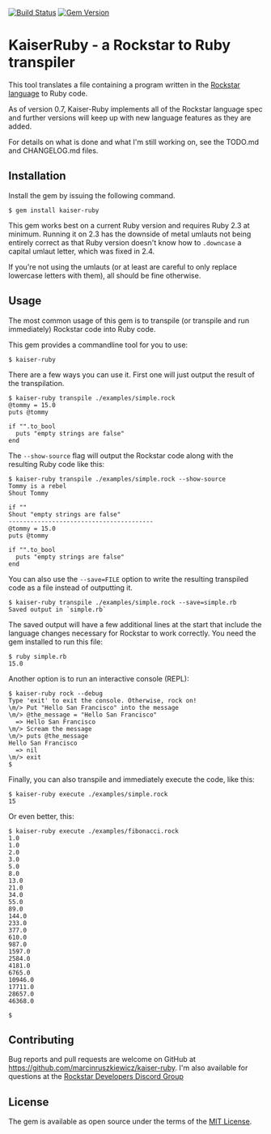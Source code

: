 [![Build Status](https://travis-ci.com/marcinruszkiewicz/kaiser-ruby.svg?branch=master)](https://travis-ci.com/marcinruszkiewicz/kaiser-ruby)
[![Gem Version](https://badge.fury.io/rb/kaiser-ruby.svg)](https://badge.fury.io/rb/kaiser-ruby)

# KaiserRuby - a Rockstar to Ruby transpiler

This tool translates a file containing a program written in the [Rockstar language](https://github.com/dylanbeattie/rockstar) to Ruby code.

As of version 0.7, Kaiser-Ruby implements all of the Rockstar language spec and further versions will keep up with new language features as they are added.

For details on what is done and what I'm still working on, see the TODO.md and CHANGELOG.md files.

## Installation

Install the gem by issuing the following command.

```
$ gem install kaiser-ruby
```

This gem works best on a current Ruby version and requires Ruby 2.3 at minimum. Running it on 2.3 has the downside of metal umlauts not being entirely correct as that Ruby version doesn't know how to `.downcase` a capital umlaut letter, which was fixed in 2.4.

If you're not using the umlauts (or at least are careful to only replace lowercase letters with them), all should be fine otherwise.

## Usage

The most common usage of this gem is to transpile (or transpile and run immediately) Rockstar code into Ruby code.

This gem provides a commandline tool for you to use:

```
$ kaiser-ruby
```

There are a few ways you can use it. First one will just output the result of the transpilation.

```
$ kaiser-ruby transpile ./examples/simple.rock
@tommy = 15.0
puts @tommy

if "".to_bool
  puts "empty strings are false"
end

```

The `--show-source` flag will output the Rockstar code along with the resulting Ruby code like this:

```
$ kaiser-ruby transpile ./examples/simple.rock --show-source
Tommy is a rebel
Shout Tommy

if ""
Shout "empty strings are false"
----------------------------------------
@tommy = 15.0
puts @tommy

if "".to_bool
  puts "empty strings are false"
end

```

You can also use the `--save=FILE` option to write the resulting transpiled code as a file instead of outputting it.

```
$ kaiser-ruby transpile ./examples/simple.rock --save=simple.rb
Saved output in `simple.rb`

```

The saved output will have a few additional lines at the start that include the language changes necessary for Rockstar to work correctly. You need the gem installed to run this file:

```
$ ruby simple.rb
15.0

```

Another option is to run an interactive console (REPL):

```
$ kaiser-ruby rock --debug
Type 'exit' to exit the console. Otherwise, rock on!
\m/> Put "Hello San Francisco" into the message
\m/> @the_message = "Hello San Francisco"
  => Hello San Francisco
\m/> Scream the message
\m/> puts @the_message
Hello San Francisco
  => nil
\m/> exit
$
```

Finally, you can also transpile and immediately execute the code, like this:

```
$ kaiser-ruby execute ./examples/simple.rock
15

```

Or even better, this:

```
$ kaiser-ruby execute ./examples/fibonacci.rock
1.0
1.0
2.0
3.0
5.0
8.0
13.0
21.0
34.0
55.0
89.0
144.0
233.0
377.0
610.0
987.0
1597.0
2584.0
4181.0
6765.0
10946.0
17711.0
28657.0
46368.0

$
```

## Contributing

Bug reports and pull requests are welcome on GitHub at https://github.com/marcinruszkiewicz/kaiser-ruby. I'm also available for questions at the [Rockstar Developers Discord Group](https://discord.gg/kEUe5bM)

## License

The gem is available as open source under the terms of the [MIT License](https://opensource.org/licenses/MIT).
